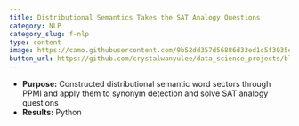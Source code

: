 ```yaml
---
title: Distributional Semantics Takes the SAT Analogy Questions
category: NLP
category_slug: f-nlp
type: content
image: https://camo.githubusercontent.com/9b52dd357d56886d33ed1c5f3035eedb0cc4004ec4a0d0bc13cb5a52d775c106/68747470733a2f2f696d616765732e756e73706c6173682e636f6d2f70686f746f2d313433343033303231363431312d3062373933663462343137333f69786c69623d72622d312e322e3126697869643d65794a6863484266615751694f6a45794d446439266175746f3d666f726d6174266669743d63726f7026773d3133353026713d3830
button_url: https://github.com/crystalwanyulee/data_science_projects/blob/master/nlp/distributional%20semantics/distrbutional%20semantics.ipynb
---
```


* **Purpose:** Constructed distributional semantic word sectors through PPMI and apply them to synonym detection and solve SAT analogy questions
* **Results:** Python
